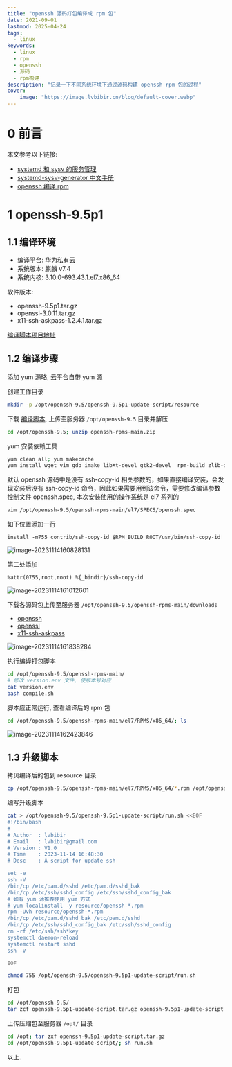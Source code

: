 ```yaml
---
title: "openssh 源码打包编译成 rpm 包" 
date: 2021-09-01
lastmod: 2025-04-24
tags:
  - linux
keywords:
  - linux
  - rpm
  - openssh
  - 源码
  - rpm构建
description: "记录一下不同系统环境下通过源码构建 openssh rpm 包的过程" 
cover:
    image: "https://image.lvbibir.cn/blog/default-cover.webp" 
---
```


# 0 前言

本文参考以下链接:

- [systemd 和 sysv 的服务管理](https://blog.csdn.net/weixin_30412577/article/details/97964940)
- [systemd-sysv-generator 中文手册](https://www.wenjiangs.com/doc/systemd-systemd-sysv-generator)
- [openssh 编译 rpm](https://www.zhihu.com/question/434396809/answer/3186833677)

# 1 openssh-9.5p1

## 1.1 编译环境

- 编译平台: 华为私有云
- 系统版本: 麒麟 v7.4
- 系统内核: 3.10.0-693.43.1.el7.x86_64

软件版本:

- openssh-9.5p1.tar.gz
- openssl-3.0.11.tar.gz
- x11-ssh-askpass-1.2.4.1.tar.gz

[编译脚本项目地址](https://github.com/boypt/openssh-rpms)

## 1.2 编译步骤

添加 yum 源略, 云平台自带 yum 源

创建工作目录

```bash
mkdir -p /opt/openssh-9.5/openssh-9.5p1-update-script/resource
```

下载 [编译脚本](https://codeload.github.com/boypt/openssh-rpms/zip/refs/heads/main), 上传至服务器 `/opt/openssh-9.5` 目录并解压

```bash
cd /opt/openssh-9.5; unzip openssh-rpms-main.zip
```

yum 安装依赖工具

```bash
yum clean all; yum makecache
yum install wget vim gdb imake libXt-devel gtk2-devel  rpm-build zlib-devel openssl-devel gcc perl perl-IPC-Cmd perl-devel pam-devel unzip krb5-devel  libX11-devel  initscripts
```

默认 openssh 源码中是没有 ssh-copy-id 相关参数的，如果直接编译安装，会发现安装后没有 ssh-copy-id 命令，因此如果需要用到该命令，需要修改编译参数控制文件 openssh.spec, 本次安装使用的操作系统是 el7 系列的

```bash
vim /opt/openssh-9.5/openssh-rpms-main/el7/SPECS/openssh.spec
```

如下位置添加一行

```plaintext
install -m755 contrib/ssh-copy-id $RPM_BUILD_ROOT/usr/bin/ssh-copy-id
```

![image-20231114160828131](https://image.lvbibir.cn/blog/image-20231114-160828.png)

第二处添加

```plaintext
%attr(0755,root,root) %{_bindir}/ssh-copy-id
```

![image-20231114161012601](https://image.lvbibir.cn/blog/image-20231114-161012.png)

下载各源码包上传至服务器 `/opt/openssh-9.5/openssh-rpms-main/downloads`

- [openssh](https://mirrors.aliyun.com/pub/OpenBSD/OpenSSH/portable/openssh-9.5p1.tar.gz)
- [openssl](https://www.openssl.org/source/openssl-3.0.11.tar.gz)
- [x11-ssh-askpass](https://src.fedoraproject.org/repo/pkgs/openssh/x11-ssh-askpass-1.2.4.1.tar.gz/8f2e41f3f7eaa8543a2440454637f3c3/x11-ssh-askpass-1.2.4.1.tar.gz)

![image-20231114161838284](https://image.lvbibir.cn/blog/image-20231114-161838.png)

执行编译打包脚本

```bash
cd /opt/openssh-9.5/openssh-rpms-main/
# 修改 version.env 文件, 使版本号对应
cat version.env
bash compile.sh
```

脚本应正常运行, 查看编译后的 rpm 包

```bash
cd /opt/openssh-9.5/openssh-rpms-main/el7/RPMS/x86_64/; ls
```

![image-20231114162423846](https://image.lvbibir.cn/blog/image-20231114-162423.png)

## 1.3 升级脚本

拷贝编译后的包到 resource 目录

```bash
cp /opt/openssh-9.5/openssh-rpms-main/el7/RPMS/x86_64/*.rpm /opt/openssh-9.5/openssh-9.5p1-update-script/resource/
```

编写升级脚本

```bash
cat > /opt/openssh-9.5/openssh-9.5p1-update-script/run.sh <<EOF
#!/bin/bash
#
# Author  : lvbibir
# Email   : lvbibir@gmail.com
# Version : V1.0
# Time    : 2023-11-14 16:48:30
# Desc    : A script for update ssh

set -e
ssh -V
/bin/cp /etc/pam.d/sshd /etc/pam.d/sshd_bak
/bin/cp /etc/ssh/sshd_config /etc/ssh/sshd_config_bak
# 如有 yum 源推荐使用 yum 方式
# yum localinstall -y resource/openssh-*.rpm
rpm -Uvh resource/openssh-*.rpm
/bin/cp /etc/pam.d/sshd_bak /etc/pam.d/sshd
/bin/cp /etc/ssh/sshd_config_bak /etc/ssh/sshd_config
rm -rf /etc/ssh/ssh*key
systemctl daemon-reload
systemctl restart sshd
ssh -V

EOF

chmod 755 /opt/openssh-9.5/openssh-9.5p1-update-script/run.sh
```

打包

```bash
cd /opt/openssh-9.5/
tar zcf openssh-9.5p1-update-script.tar.gz openssh-9.5p1-update-script
```

上传压缩包至服务器 `/opt/` 目录

```bash
cd /opt; tar zxf openssh-9.5p1-update-script.tar.gz
cd /opt/openssh-9.5p1-update-script/; sh run.sh
```

以上.
